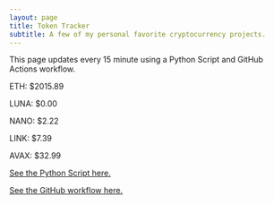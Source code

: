 ```yaml
---
layout: page
title: Token Tracker
subtitle: A few of my personal favorite cryptocurrency projects.
---
```


 This page updates every 15 minute using a Python Script and GitHub Actions workflow.


<!--BEGINCRYPTOINPUT-->
ETH: $2015.89

LUNA: $0.00

NANO: $2.22

LINK: $7.39

AVAX: $32.99

<!--ENDCRYPTOINPUT-->
 
 
[See the Python Script here.](https://github.com/smfxfc/smfxfc.github.io/blob/master/src/get_cryptos.py)

[See the GitHub workflow here.](https://github.com/smfxfc/smfxfc.github.io/blob/master/.github/workflows/update_cryptos.yml)

